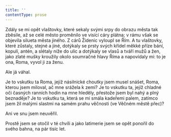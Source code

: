 ```yaml
---
title: ''
contentType: prose
---
```


<section>

Zdály se mi opět vlaštovky, které sekaly svými srpy do obrazu města tak zběsile, až se celé město proměnilo ve visící cáry plátna; v rámu však se objevila silueta města jiného. Z cárů Židenic vyloupl se Řím. A tu vlaštovky, které zůstaly, stejné a jiné, dotýkaly se prsty svých křídel měkké příze bání, kopulí, antén, a slétaly níže do ulic a dotýkaly se vlasů a tváří mužů a žen, jako zlaté mušky kroužily okolo soumračné hlavy Říma a napovídaly mi: to je ona, Roma, vyvol ji za ženu.

Ale já váhal.

Je to vskutku ta Roma, jejíž násilnické choutky jsem musel snášet, Roma, kterou jsem miloval, ač mne srážela k zemi? Je to vskutku ta, jejíž chladné oči časných ranních hodin na mne hleděly, přestože jsem byl nahý a plný beznaděje? Je to vskutku ta, která se mi smála kadeřemi palem, zatímco jsem žil malými slastmi na samém prahu věčnosti (ve Věčném městě přec)?

Ani ve snu jsem neuvěřil.

Prostě jsem se otočil v té chvíli a jako latimerie jsem se opět ponořil do svého bahna, na pár tisíc let.

</section>
